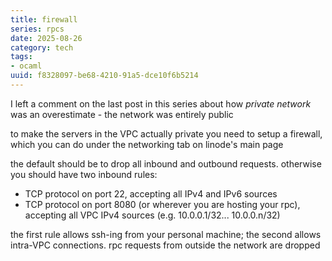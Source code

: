 ```yaml
---
title: firewall
series: rpcs
date: 2025-08-26
category: tech
tags:
- ocaml
uuid: f8328097-be68-4210-91a5-dce10f6b5214
---
```


I left a comment on the last post in this series about how _private network_ was an overestimate - the network was entirely public

to make the servers in the VPC actually private you need to setup a firewall, which you can do under the networking tab on linode's main page

the default should be to drop all inbound and outbound requests. otherwise you should have two inbound rules:

- TCP protocol on port 22, accepting all IPv4 and IPv6 sources
- TCP protocol on port 8080 (or wherever you are hosting your rpc), accepting all VPC IPv4 sources (e.g. 10.0.0.1/32... 10.0.0.n/32)

the first rule allows ssh-ing from your personal machine; the second allows intra-VPC connections. rpc requests from outside the network are dropped